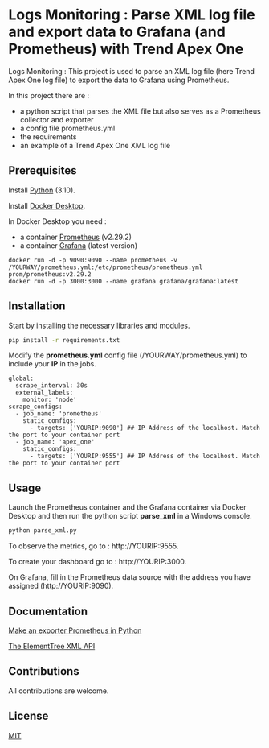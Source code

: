 # Logs Monitoring : Parse XML log file and export data to Grafana (and Prometheus) with Trend Apex One

Logs Monitoring : This project is used to parse an XML log file (here Trend Apex One log file) to export the data to Grafana using Prometheus.

In this project there are :
  - a python script that parses the XML file but also serves as a Prometheus collector and exporter  
  - a config file prometheus.yml 
  - the requirements
  - an example of a Trend Apex One XML log file

## Prerequisites
Install [Python](https://apps.microsoft.com/store/detail/python-310/9PJPW5LDXLZ5) (3.10).

Install [Docker Desktop](https://www.docker.com/products/docker-desktop/).

In Docker Desktop you need :
  - a container [Prometheus](https://prometheus.io/) (v2.29.2)
  - a container [Grafana](https://grafana.com/) (latest version)

```
docker run -d -p 9090:9090 --name prometheus -v /YOURWAY/prometheus.yml:/etc/prometheus/prometheus.yml prom/prometheus:v2.29.2
docker run -d -p 3000:3000 --name grafana grafana/grafana:latest
```

## Installation

Start by installing the necessary libraries and modules.

```bash
pip install -r requirements.txt
```

Modify the **prometheus.yml** config file (/YOURWAY/prometheus.yml) to include your **IP** in the jobs. 

```
global:
  scrape_interval: 30s
  external_labels:
    monitor: 'node'
scrape_configs:
  - job_name: 'prometheus'
    static_configs:
      - targets: ['YOURIP:9090'] ## IP Address of the localhost. Match the port to your container port
  - job_name: 'apex_one'
    static_configs:
      - targets: ['YOURIP:9555'] ## IP Address of the localhost. Match the port to your container port
```

## Usage
Launch the Prometheus container and the Grafana container via Docker Desktop and then run the python script **parse_xml** in a Windows console.

```python
python parse_xml.py
```

To observe the metrics, go to : http://YOURIP:9555.

To create your dashboard go to : http://YOURIP:3000.

On Grafana, fill in the Prometheus data source with the address you have assigned (http://YOURIP:9090). 

## Documentation
[Make an exporter Prometheus in Python](https://www.dadall.info/article643/comment-prendre-un-peu-de-python-pour-faire-un-exporter-prometheus)

[The ElementTree XML API](https://docs.python.org/3/library/xml.etree.elementtree.html)

## Contributions

All contributions are welcome.

## License

[MIT](https://choosealicense.com/licenses/mit/)
